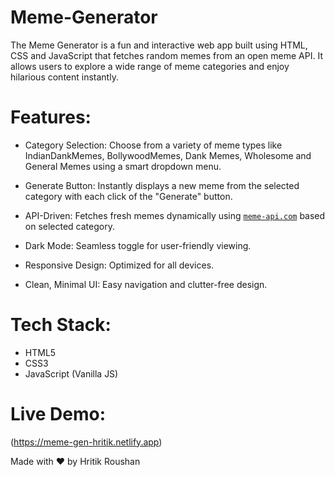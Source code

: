 # Meme-Generator

The Meme Generator is a fun and interactive web app built using HTML, CSS and JavaScript that fetches random memes from an open meme API. It allows users to explore a wide range of meme categories and enjoy hilarious content instantly.

# Features:

 - Category Selection: Choose from a variety of meme types like IndianDankMemes, BollywoodMemes, Dank Memes, Wholesome and General Memes using a smart dropdown menu.
   
 - Generate Button: Instantly displays a new meme from the selected category with each click of the "Generate" button.
   
 - API-Driven: Fetches fresh memes dynamically using [`meme-api.com`](https://meme-api.com/gimme/${category}) based on selected category.
   
 - Dark Mode: Seamless toggle for user-friendly viewing.

 - Responsive Design: Optimized for all devices.

 - Clean, Minimal UI: Easy navigation and clutter-free design.

# Tech Stack:

- HTML5
- CSS3
- JavaScript (Vanilla JS)
  
# Live Demo:
(https://meme-gen-hritik.netlify.app)

Made with ❤️ by Hritik Roushan


